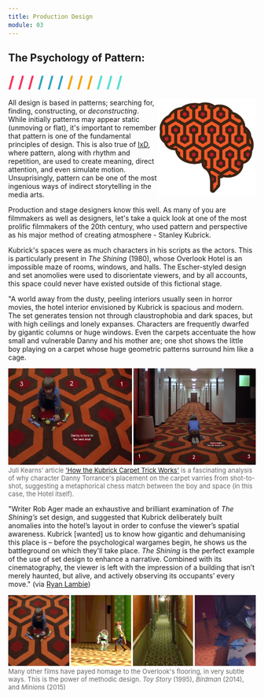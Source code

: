 ```yaml
---
title: Production Design
module: 03
---
```


## The Psychology of Pattern:
<span style="color: #FC315A; font-size: xx-large; font-weight: bold">/ / / </span>
<span style="color: #33A3C1; font-size: xx-large; font-weight: bold">/ / / </span>
<span style="color: #F5A205; font-size: xx-large; font-weight: bold">/ / / </span>
<span style="color: #53DFD3; font-size: xx-large; font-weight: bold">/ / /</span>

<p><img src="../imgs/shining-pattern-brain.png" alt="Brain shape filled with the pattern of the Overlook Hotel's carpets from The Shining" style="width: 200px; float: right; border: none;" />All design is based in patterns; searching for, finding, constructing, or <i>deconstructing</i>. While initially patterns may appear static (unmoving or flat), it's important to remember that pattern is one of the fundamental principles of design. This is also true of <a href="https://www.interaction-design.org/literature/article/repetition-pattern-and-rhythm" target="_blank">IxD</a>, where pattern, along with rhythm and repetition, are used to create meaning, direct attention, and even simulate motion. Unsuprisingly, pattern can be one of the most ingenious ways of indirect storytelling in the media arts.</p>

Production and stage designers know this well. As many of you are filmmakers as well as designers, let's take a quick look at one of the most prolific filmmakers of the 20th century, who used pattern and perspective as his major method of creating atmosphere - Stanley Kubrick.

Kubrick's spaces were as much characters in his scripts as the actors. This is particularly present in _The Shining_ (1980), whose Overlook Hotel is an impossible maze of rooms, windows, and halls. The Escher-styled design and set anomolies were used to disorientate viewers, and by all accounts, this space could never have existed outside of this fictional stage.

"A world away from the dusty, peeling interiors usually seen in horror movies, the hotel interior envisioned by Kubrick is spacious and modern. The set generates tension not through claustrophobia and dark spaces, but with high ceilings and lonely expanses. Characters are frequently dwarfed by gigantic columns or huge windows. Even the carpets accentuate the how small and vulnerable Danny and his mother are; one shot shows the little boy playing on a carpet whose huge geometric patterns surround him like a cage.

<img src="../imgs/shining-pattern-shots-h.jpg" alt="Two shots of Danny's movement on the Hotel's carpet" title="Danny Torrance re-positions between shots" style="width: 900px; border: none" />
<p style="margin: 0; font-size: small; color: #666;">Juli Kearns’ article <a href="http://www.idyllopuspress.com/meanwhile/30410/the-shining-how-the-kubrick-carpet-trick-works" targe="_blank">'How the Kubrick Carpet Trick Works'</a> is a fascinating analysis of why character Danny Torrance's placement on the carpet varries from shot-to-shot, suggesting a metaphorical chess match between the boy and space (in this case, the Hotel itself).</p>

"Writer Rob Ager made an exhaustive and brilliant examination of _The Shining’s_ set design, and suggested that Kubrick deliberately built anomalies into the hotel’s layout in order to confuse the viewer’s spatial awareness. Kubrick [wanted] us to know how gigantic and dehumanising this place is – before the psychological wargames begin, he shows us the battleground on which they'll take place. _The Shining_ is the perfect example of the use of set design to enhance a narrative. Combined with its cinematography, the viewer is left with the impression of a building that isn’t merely haunted, but alive, and actively observing its occupants’ every move." (via [Ryan Lambie](http://www.denofgeek.com/us/movies/18283/iconic-set-design-the-shinings-overlook-hotel))

<img src="../imgs/shining-pattern-others.jpg" alt="Other films showcasing the use of Kubrick's Overlook pattern" title="Cinema loves the Overlook" width="1400" style="border: none" />
<p style="margin: 0; font-size: small; color: #666;">Many other films have payed homage to the Overlook's flooring, in very subtle ways. This is the power of methodic design. <i>Toy Story</i> (1995), <i>Birdman</i> (2014), and <i>Minions</i> (2015)</p>
